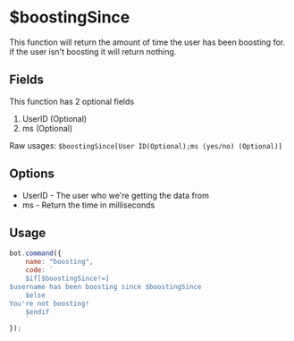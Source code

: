 # $boostingSince

This function will return the amount of time the user has been boosting for. if the user isn't boosting it will return nothing.

## Fields

This function has 2 optional fields

1. UserID \(Optional\)
2. ms \(Optional\)

Raw usages: `$boostingSince[User ID(Optional);ms (yes/no) (Optional)]`

## Options

* UserID - The user who we're getting the data from
* ms - Return the time in milliseconds

## Usage

```javascript
bot.command({
    name: "boosting",
    code: `
    $if[$boostingSince!=]
$username has been boosting since $boostingSince
    $else
You're not boosting!
    $endif
    `
});
```

